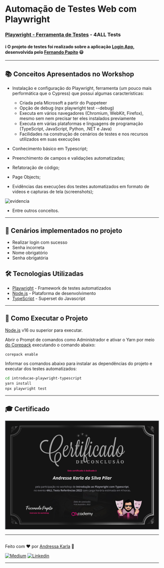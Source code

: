 # Automação de Testes Web com Playwright
### [Playwright - Ferramenta de Testes](https://www.youtube.com/watch?v=M16Vh3vNGWY) - 4ALL Tests

#### :information_source: O projeto de testes foi realizado sobre a aplicação [Login App](https://login-app-qacademy.vercel.app/), desenvolvida pelo [Fernando Papito](https://www.linkedin.com/in/papitoio/) :smiley:

-------------------------------------------------------------------
## :books: Conceitos Apresentados no Workshop
- Instalação e configuração do Playwright, ferramenta (um pouco mais performática que o Cypress) que possui algumas características:
  - Criada pela Microsoft a partir do Puppeteer
  - Opção de debug (npx playwright test --debug)
  - Executa em vários navegadores (Chromium, WebKit, Firefox), mesmo sem nem precisar ter eles instalados previamente
  - Executa em várias plataformas e linguagens de programação (TypeScript, JavaScript, Python, .NET e Java)
  - Facilidades na construção de cenários de testes e nos recursos utilizados em suas execuções

- Conhecimento básico em Typescript;
- Preenchimento de campos e validações automatizadas;
- Refatoração de código;
- Page Objects;
- Evidências das execuções dos testes automatizados em formato de videos e capturas de tela (screenshots);

![evidencia](https://github.com/AndressaKarla/introducao-playwright-typescript/blob/main/arquivos/evidencia.gif)

- Entre outros conceitos.
  
-------------------------------------------------------------------
## :pushpin: Cenários implementados no projeto
- Realizar login com sucesso
- Senha incorreta
- Nome obrigatório
- Senha obrigatória

## :hammer_and_wrench: Tecnologias Utilizadas
- [Playwright](https://playwright.dev/) - Framework de testes automatizados
- [Node.js](https://nodejs.org/en/) - Plataforma de desenvolvimento
- [TypeScript](https://www.typescriptlang.org/) - Superset do Javascript 

-------------------------------------------------------------------
## :checkered_flag: Como Executar o Projeto
[Node.js](https://nodejs.org/) v16 ou superior para executar.

Abrir o Prompt de comandos como Administrador e ativar o Yarn por meio [do Corepack](https://nodejs.org/dist/latest/docs/api/corepack.html) executando o comando abaixo:

```sh
corepack enable
```

Informar os comandos abaixo para instalar as dependências do projeto e executar dos testes automatizados:

```sh
cd introducao-playwright-typescript
yarn install
npx playwright test
```

-------------------------------------------------------------------
## :mortar_board: Certificado
![certificado](https://github.com/AndressaKarla/introducao-playwright-typescript/blob/main/arquivos/certificado-workshop-introdu%C3%A7%C3%A3o-playwright-typescript-QAcademy_Andressa-Karla.png)

-------------------------------------------------------------------
##
Feito com ❤️ por <a href="https://www.linkedin.com/in/andressakarla/">Andressa Karla</a> :wave: 

[![Medium](https://img.shields.io/badge/-Medium-595D60?style=plastic&logo=Medium&logoColor=white&link=https://medium.com/@andressakarla)](https://medium.com/@andressakarla)
[![Linkedin](https://img.shields.io/badge/-LinkedIn-595D60?style=plastic&logo=Linkedin&logoColor=white&link=https://www.linkedin.com/in/andressakarla//)](https://www.linkedin.com/in/andressakarla/)

-------------------------------------------------------------------
